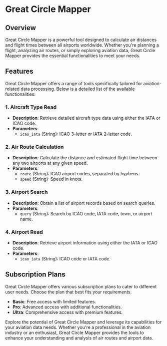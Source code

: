 # Great Circle Mapper

## Overview

Great Circle Mapper is a powerful tool designed to calculate air distances and flight times between all airports worldwide. Whether you're planning a flight, analyzing air routes, or simply exploring aviation data, Great Circle Mapper provides the essential functionalities to meet your needs.

## Features

Great Circle Mapper offers a range of tools specifically tailored for aviation-related data processing. Below is a detailed list of the available functionalities:

### 1. Aircraft Type Read

- **Description**: Retrieve detailed aircraft type data using either the IATA or ICAO code.
- **Parameters**:
  - `icao_iata` (String): ICAO 3-letter or IATA 2-letter code.

### 2. Air Route Calculation

- **Description**: Calculate the distance and estimated flight time between any two airports at any given speed.
- **Parameters**:
  - `route` (String): ICAO airport codes, separated by hyphens.
  - `speed` (String): Speed in knots.

### 3. Airport Search

- **Description**: Obtain a list of airport records based on search queries.
- **Parameters**:
  - `query` (String): Search by ICAO code, IATA code, town, or airport name.

### 4. Airport Read

- **Description**: Retrieve airport information using either the IATA or ICAO code.
- **Parameters**:
  - `icao_iata` (String): ICAO code or IATA code.

## Subscription Plans

Great Circle Mapper offers various subscription plans to cater to different user needs. Choose the plan that best fits your requirements.

- **Basic**: Free access with limited features.
- **Pro**: Advanced access with additional functionalities.
- **Ultra**: Comprehensive access with premium features.

Explore the potential of Great Circle Mapper and leverage its capabilities for your aviation data needs. Whether you're a professional in the aviation industry or an enthusiast, Great Circle Mapper provides the tools to enhance your understanding and analysis of air routes and airport data.